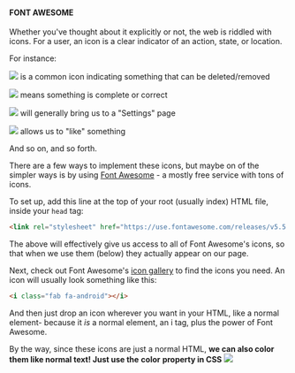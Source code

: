 
#### **FONT AWESOME**

  

Whether you've thought about it explicitly or not, the web is riddled with icons. For a user, an icon is a clear indicator of an action, state, or location.

  

For instance:

![](https://kernel-files.s3-eu-west-1.amazonaws.com/images/PROD_A226-0.png) is a common icon indicating something that can be deleted/removed

![](https://kernel-files.s3-eu-west-1.amazonaws.com/images/PROD_A226-1.png) means something is complete or correct

![](https://kernel-files.s3-eu-west-1.amazonaws.com/images/PROD_A226-2.png) will generally bring us to a "Settings" page

![](https://kernel-files.s3-eu-west-1.amazonaws.com/images/PROD_A226-3.png) allows us to "like" something

  

And so on, and so forth.

  

There are a few ways to implement these icons, but maybe on of the simpler ways is by using [Font Awesome](https://fontawesome.com/) - a mostly free service with tons of icons.

  

To set up, add this line at the top of your root (usually index) HTML file, inside your `head` tag:

  
```html
<link rel="stylesheet" href="https://use.fontawesome.com/releases/v5.5.0/css/all.css" integrity="sha384-B4dIYHKNBt8Bc12p+WXckhzcICo0wtJAoU8YZTY5qE0Id1GSseTk6S+L3BlXeVIU" crossorigin="anonymous">
```
  

The above will effectively give us access to all of Font Awesome's icons, so that when we use them (below) they actually appear on our page.

  

Next, check out Font Awesome's [icon gallery](https://fontawesome.com/icons?d=gallery) to find the icons you need. An icon will usually look something like this:

  
```html
<i class="fab fa-android"></i>
```
  

And then just drop an icon wherever you want in your HTML, like a normal element- because it _is_ a normal element, an i tag, plus the power of Font Awesome.

  

By the way, since these icons are just a normal HTML, **we can also color them like normal text! Just use the** **color** **property in CSS** ![](https://kernel-files.s3-eu-west-1.amazonaws.com/images/PROD_A226-4.png)
